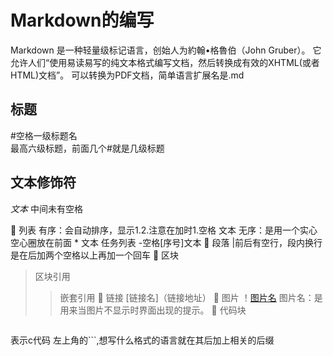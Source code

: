# Markdown的编写             
Markdown 是一种轻量级标记语言，创始人为約翰•格魯伯（John Gruber）。 它允许人们“使用易读易写的纯文本格式编写文档，然后转换成有效的XHTML(或者HTML)文档”。
可以转换为PDF文档，简单语言扩展名是.md
## 标题
#空格一级标题名             
最高六级标题，前面几个#就是几级标题
## 文本修饰符
*文本*
中间未有空格







	列表
有序：会自动排序，显示1.2.注意在加时1.空格 文本
无序：是用一个实心空心圈放在前面  * 文本
任务列表
-空格[序号]文本
	段落
|前后有空行，段内换行是在后加两个空格以上再加一个回车
	区块
>区块引用
>>嵌套引用
	链接
[链接名]（链接地址）
	图片
！[图片名](图片地址)
图片名：是用来当图片不显示时界面出现的提示。
	代码块
```c
```
表示c代码
左上角的```,想写什么格式的语言就在其后加上相关的后缀

